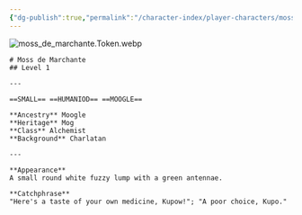 ```yaml
---
{"dg-publish":true,"permalink":"/character-index/player-characters/moss-de-marchante/","tags":["Avalon","PC"]}
---
```


![moss_de_marchante.Token.webp](/img/user/moss_de_marchante.Token.webp)
```pf2e-stats
# Moss de Marchante
## Level 1

---

==SMALL== ==HUMANIOD== ==MOOGLE==

**Ancestry** Moogle
**Heritage** Mog
**Class** Alchemist
**Background** Charlatan

---

**Appearance** 
A small round white fuzzy lump with a green antennae.

**Catchphrase**
"Here's a taste of your own medicine, Kupow!"; "A poor choice, Kupo."

```
